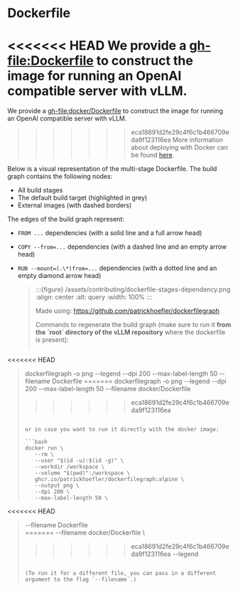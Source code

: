 # Dockerfile

<<<<<<< HEAD
We provide a <gh-file:Dockerfile> to construct the image for running an OpenAI compatible server with vLLM.
=======
We provide a <gh-file:docker/Dockerfile> to construct the image for running an OpenAI compatible server with vLLM.
>>>>>>> eca18691d2fe29c4f6c1b466709eda9f123116ea
More information about deploying with Docker can be found [here](#deployment-docker).

Below is a visual representation of the multi-stage Dockerfile. The build graph contains the following nodes:

- All build stages
- The default build target (highlighted in grey)
- External images (with dashed borders)

The edges of the build graph represent:

- `FROM ...` dependencies (with a solid line and a full arrow head)

- `COPY --from=...` dependencies (with a dashed line and an empty arrow head)

- `RUN --mount=(.\*)from=...` dependencies (with a dotted line and an empty diamond arrow head)

  > :::{figure} /assets/contributing/dockerfile-stages-dependency.png
  > :align: center
  > :alt: query
  > :width: 100%
  > :::
  >
  > Made using: <https://github.com/patrickhoefler/dockerfilegraph>
  >
  > Commands to regenerate the build graph (make sure to run it **from the \`root\` directory of the vLLM repository** where the dockerfile is present):
  >
  > ```bash
<<<<<<< HEAD
  > dockerfilegraph -o png --legend --dpi 200 --max-label-length 50 --filename Dockerfile
=======
  > dockerfilegraph -o png --legend --dpi 200 --max-label-length 50 --filename docker/Dockerfile
>>>>>>> eca18691d2fe29c4f6c1b466709eda9f123116ea
  > ```
  >
  > or in case you want to run it directly with the docker image:
  >
  > ```bash
  > docker run \
  >    --rm \
  >    --user "$(id -u):$(id -g)" \
  >    --workdir /workspace \
  >    --volume "$(pwd)":/workspace \
  >    ghcr.io/patrickhoefler/dockerfilegraph:alpine \
  >    --output png \
  >    --dpi 200 \
  >    --max-label-length 50 \
<<<<<<< HEAD
  >    --filename Dockerfile \
=======
  >    --filename docker/Dockerfile \
>>>>>>> eca18691d2fe29c4f6c1b466709eda9f123116ea
  >    --legend
  > ```
  >
  > (To run it for a different file, you can pass in a different argument to the flag `--filename`.)
